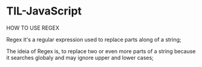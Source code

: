 # TIL-JavaScript


HOW TO USE REGEX 

Regex it's a regular expression used to replace parts along of a string;

The ideia of Regex is, to replace two or even more parts of a string because it searches globaly and may ignore upper and lower cases;

